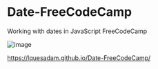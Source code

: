 # Date-FreeCodeCamp
Working with dates in JavaScript FreeCodeCamp

![image](https://github.com/LQuesadaM/Date-FreeCodeCamp/assets/98289632/cb4947a8-d305-40bc-b282-c8ba008c3a25)


https://lquesadam.github.io/Date-FreeCodeCamp/